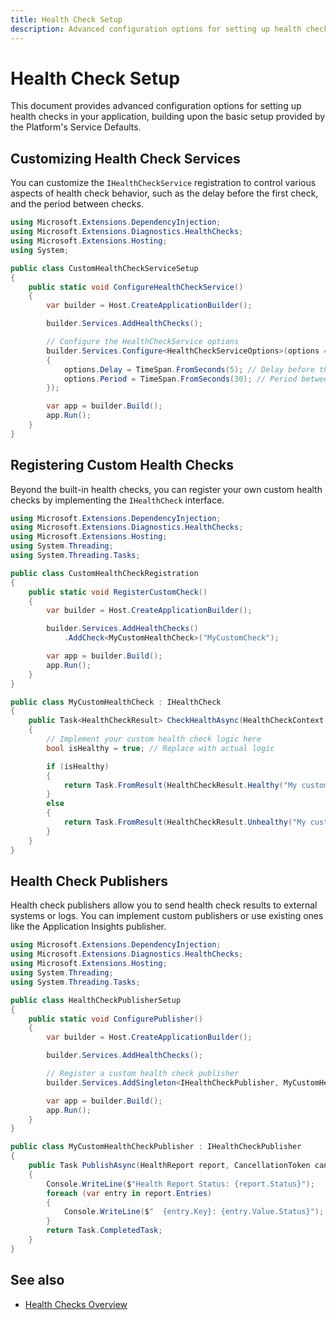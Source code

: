 ```yaml
---
title: Health Check Setup
description: Advanced configuration options for setting up health checks in your application.
---
```


# Health Check Setup

This document provides advanced configuration options for setting up health checks in your application, building upon the basic setup provided by the Platform's Service Defaults.

## Customizing Health Check Services

You can customize the `IHealthCheckService` registration to control various aspects of health check behavior, such as the delay before the first check, and the period between checks.

```csharp
using Microsoft.Extensions.DependencyInjection;
using Microsoft.Extensions.Diagnostics.HealthChecks;
using Microsoft.Extensions.Hosting;
using System;

public class CustomHealthCheckServiceSetup
{
    public static void ConfigureHealthCheckService()
    {
        var builder = Host.CreateApplicationBuilder();

        builder.Services.AddHealthChecks();

        // Configure the HealthCheckService options
        builder.Services.Configure<HealthCheckServiceOptions>(options =>
        {
            options.Delay = TimeSpan.FromSeconds(5); // Delay before the first health check execution
            options.Period = TimeSpan.FromSeconds(30); // Period between health check executions
        });

        var app = builder.Build();
        app.Run();
    }
}
```

## Registering Custom Health Checks

Beyond the built-in health checks, you can register your own custom health checks by implementing the `IHealthCheck` interface.

```csharp
using Microsoft.Extensions.DependencyInjection;
using Microsoft.Extensions.Diagnostics.HealthChecks;
using Microsoft.Extensions.Hosting;
using System.Threading;
using System.Threading.Tasks;

public class CustomHealthCheckRegistration
{
    public static void RegisterCustomCheck()
    {
        var builder = Host.CreateApplicationBuilder();

        builder.Services.AddHealthChecks()
            .AddCheck<MyCustomHealthCheck>("MyCustomCheck");

        var app = builder.Build();
        app.Run();
    }
}

public class MyCustomHealthCheck : IHealthCheck
{
    public Task<HealthCheckResult> CheckHealthAsync(HealthCheckContext context, CancellationToken cancellationToken = default)
    {
        // Implement your custom health check logic here
        bool isHealthy = true; // Replace with actual logic

        if (isHealthy)
        {
            return Task.FromResult(HealthCheckResult.Healthy("My custom check is healthy."));
        }
        else
        {
            return Task.FromResult(HealthCheckResult.Unhealthy("My custom check is unhealthy."));
        }
    }
}
```

## Health Check Publishers

Health check publishers allow you to send health check results to external systems or logs. You can implement custom publishers or use existing ones like the Application Insights publisher.

```csharp
using Microsoft.Extensions.DependencyInjection;
using Microsoft.Extensions.Diagnostics.HealthChecks;
using Microsoft.Extensions.Hosting;
using System.Threading;
using System.Threading.Tasks;

public class HealthCheckPublisherSetup
{
    public static void ConfigurePublisher()
    {
        var builder = Host.CreateApplicationBuilder();

        builder.Services.AddHealthChecks();

        // Register a custom health check publisher
        builder.Services.AddSingleton<IHealthCheckPublisher, MyCustomHealthCheckPublisher>();

        var app = builder.Build();
        app.Run();
    }
}

public class MyCustomHealthCheckPublisher : IHealthCheckPublisher
{
    public Task PublishAsync(HealthReport report, CancellationToken cancellationToken)
    {
        Console.WriteLine($"Health Report Status: {report.Status}");
        foreach (var entry in report.Entries)
        {
            Console.WriteLine($"  {entry.Key}: {entry.Value.Status}");
        }
        return Task.CompletedTask;
    }
}
```

## See also

*   [Health Checks Overview](overview.md)